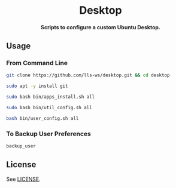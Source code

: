 <h1 align="center">
  Desktop
</h1>

<h4 align="center">
  Scripts to configure a custom Ubuntu Desktop.
</h4>


## Usage

### From Command Line

```bash
git clone https://github.com/lls-ws/desktop.git && cd desktop
```
```bash
sudo apt -y install git
```
```bash
sudo bash bin/apps_install.sh all
```
```bash
sudo bash bin/util_config.sh all
```
```bash
bash bin/user_config.sh all

```

### To Backup User Preferences

```bash
backup_user

```

## License

See [LICENSE](LICENSE).
